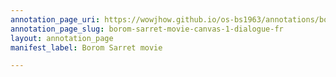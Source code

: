 ```yaml
---
annotation_page_uri: https://wowjhow.github.io/os-bs1963/annotations/borom-sarret-movie-canvas-1-dialogue-fr.json
annotation_page_slug: borom-sarret-movie-canvas-1-dialogue-fr
layout: annotation_page
manifest_label: Borom Sarret movie

---
```

